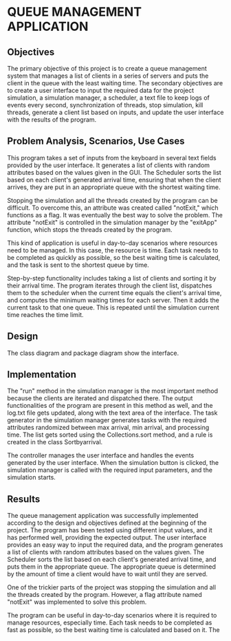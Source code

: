 # QUEUE MANAGEMENT APPLICATION

## Objectives
The primary objective of this project is to create a queue management system that manages a list of clients in a series of servers and puts the client in the queue with the least waiting time. The secondary objectives are to create a user interface to input the required data for the project simulation, a simulation manager, a scheduler, a text file to keep logs of events every second, synchronization of threads, stop simulation, kill threads, generate a client list based on inputs, and update the user interface with the results of the program.

## Problem Analysis, Scenarios, Use Cases
This program takes a set of inputs from the keyboard in several text fields provided by the user interface. It generates a list of clients with random attributes based on the values given in the GUI. The Scheduler sorts the list based on each client's generated arrival time, ensuring that when the client arrives, they are put in an appropriate queue with the shortest waiting time.

Stopping the simulation and all the threads created by the program can be difficult. To overcome this, an attribute was created called "notExit," which functions as a flag. It was eventually the best way to solve the problem. The attribute "notExit" is controlled in the simulation manager by the "exitApp" function, which stops the threads created by the program.

This kind of application is useful in day-to-day scenarios where resources need to be managed. In this case, the resource is time. Each task needs to be completed as quickly as possible, so the best waiting time is calculated, and the task is sent to the shortest queue by time.

Step-by-step functionality includes taking a list of clients and sorting it by their arrival time. The program iterates through the client list, dispatches them to the scheduler when the current time equals the client's arrival time, and computes the minimum waiting times for each server. Then it adds the current task to that one queue. This is repeated until the simulation current time reaches the time limit.

## Design
The class diagram and package diagram show the interface.

## Implementation
The "run" method in the simulation manager is the most important method because the clients are iterated and dispatched there. The output functionalities of the program are present in this method as well, and the log.txt file gets updated, along with the text area of the interface. The task generator in the simulation manager generates tasks with the required attributes randomized between max arrival, min arrival, and processing time. The list gets sorted using the Collections.sort method, and a rule is created in the class Sortbyarrival.

The controller manages the user interface and handles the events generated by the user interface. When the simulation button is clicked, the simulation manager is called with the required input parameters, and the simulation starts.

## Results
The queue management application was successfully implemented according to the design and objectives defined at the beginning of the project. The program has been tested using different input values, and it has performed well, providing the expected output.
The user interface provides an easy way to input the required data, and the program generates a list of clients with random attributes based on the values given. The Scheduler sorts the list based on each client's generated arrival time, and puts them in the appropriate queue. The appropriate queue is determined by the amount of time a client would have to wait until they are served.

One of the trickier parts of the project was stopping the simulation and all the threads created by the program. However, a flag attribute named "notExit" was implemented to solve this problem.

The program can be useful in day-to-day scenarios where it is required to manage resources, especially time. Each task needs to be completed as fast as possible, so the best waiting time is calculated and based on it. The
